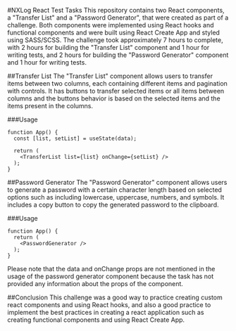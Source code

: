 #NXLog React Test Tasks
This repository contains two React components, a "Transfer List" and a "Password Generator", that were created as part of a challenge. Both components were implemented using React hooks and functional components and were built using React Create App and styled using SASS/SCSS. The challenge took approximately 7 hours to complete, with 2 hours for building the "Transfer List" component and 1 hour for writing tests, and 2 hours for building the "Password Generator" component and 1 hour for writing tests.

##Transfer List
The "Transfer List" component allows users to transfer items between two columns, each containing different items and pagination with controls. It has buttons to transfer selected items or all items between columns and the buttons behavior is based on the selected items and the items present in the columns.

###Usage
```
function App() {
  const [list, setList] = useState(data);

  return (
    <TransferList list={list} onChange={setList} />
  );
}
```

##Password Generator
The "Password Generator" component allows users to generate a password with a certain character length based on selected options such as including lowercase, uppercase, numbers, and symbols. It includes a copy button to copy the generated password to the clipboard.

###Usage
```
function App() {
  return (
    <PasswordGenerator />
  );
}
```
Please note that the data and onChange props are not mentioned in the usage of the password generator component because the task has not provided any information about the props of the component.

##Conclusion
This challenge was a good way to practice creating custom react components and using React hooks, and also a good practice to implement the best practices in creating a react application such as creating functional components and using React Create App.